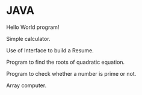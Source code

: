 # JAVA
Hello World program!

Simple calculator.

Use of Interface to build a Resume.

Program to find the roots of quadratic equation.

Program to check whether a number is prime or not.

Array computer.
